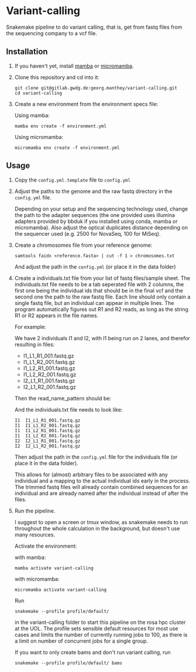 # Variant-calling

Snakemake pipeline to do variant calling, that is, get from fastq files from the sequencing company to a vcf file.

## Installation

1. If you haven't yet, install [mamba](https://mamba.readthedocs.io/en/latest/installation/mamba-installation.html) or [micromamba](https://mamba.readthedocs.io/en/latest/installation/micromamba-installation.html).

2. Clone this repository and cd into it:

    ```
    git clone git@gitlab.gwdg.de:georg.manthey/variant-calling.git
    cd variant-calling
    ```

3. Create a new environment from the environment specs file:

    Using mamba:
    ```
    mamba env create -f environment.yml
    ```

    Using micromamba:
    ```
    micromamba env create -f environment.yml
    ```

## Usage

1. Copy the `config.yml.template` file to `config.yml` 

2. Adjust the paths to the genome and the raw fastq directory in the `config.yml` file.

    Depending on your setup and the sequencing technology used, change the path to the adapter sequences (the one provided uses illumina adapters provided by bbduk if you installed using conda, mamba or micromamba). Also adjust the optical duplicates distance depending on the sequencer used (e.g. 2500 for NovaSeq, 100 for MiSeq).

3. Create a chromosomes file from your reference genome:

    ```
    samtools faidx <reference.fasta> | cut -f 1 > chromosomes.txt
    ```

    And adjust the path in the `config.yml` (or place it in the data folder)

4. Create a individuals.txt file from your list of fastq files/sample sheet. The individuals.txt file needs to be a tab seperated file with 2 columns, the first one being the individual ids that should be in the final vcf and the second one the path to the raw fastq file. Each line should only contain a single fastq file, but an individual can appear in multiple lines. The program automatically figures out R1 and R2 reads, as long as the string R1 or R2 appears in the file names.

    For example:
    
    We have 2 individuals I1 and I2, with I1 being run on 2 lanes, and therefor resulting in files:
    
     - I1_L1_R1_001.fastq.gz
     - I1_L1_R2_001.fastq.gz
     - I1_L2_R1_001.fastq.gz
     - I1_L2_R2_001.fastq.gz
     - I2_L1_R1_001.fastq.gz
     - I2_L1_R2_001.fastq.gz

    Then the read_name_pattern should be:

    And the individuals.txt file needs to look like:

    ```
    I1  I1_L1_R1_001.fastq.gz
    I1  I1_L1_R2_001.fastq.gz
    I1  I1_L2_R1_001.fastq.gz
    I1  I1_L2_R2_001.fastq.gz
    I2  I2_L1_R1_001.fastq.gz
    I2  I2_L1_R2_001.fastq.gz
    ```

    Then adjust the path in the `config.yml` file for the individuals file (or place it in the data folder).


    This allows for (almost) arbitrary files to be associated with any individual and a mapping to the actual individual ids early in the process. The trimmed fastq files will already contain combined sequences for an individual and are already named after the individual instead of after the files.

5. Run the pipeline.
    
    I suggest to open a screen or tmux window, as snakemake needs to run throughout the whole calculation in the background, but doesn't use many resources. 

    Activate the environment:

    with mamba:
    ```
    mamba activate variant-calling
    ```

    with micromamba:
    ```
    micromamba activate variant-calling
    ```

    Run
    ```
    snakemake --profile profile/default/
    ```

    in the variant-calling folder to start this pipeline on the rosa hpc cluster at the UOL. The profile sets sensible default resources for most use cases and limits the number of currently running jobs to 100, as there is a limit on number of concurrent jobs for a single group.

    If you want to only create bams and don't run variant calling, run
    ```
    snakemake --profile profile/default/ bams
    ```